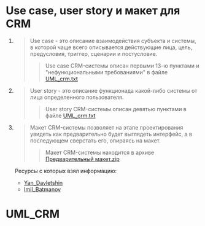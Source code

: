 # Use case, user story и макет для CRM

1. >Use case - это описание взаимодействия субъекта и системы, в которой чаще всего описывается действующие лица, цель, предусловия, триггер, сценарии и постусловие.
   >>Use case CRM-системы описан первыми 13-ю пунктами и "нефункциональными требованиями" в файле [UML_crm.txt](./UML_CRM/UML_crm.txt)

2. >User story - это описание функционада какой-либо системы от лица определенного пользователя.
   >>User story CRM-системы описан девятью пунктами в файле [UML_crm.txt](./UML_CRM/UML_crm.txt)

3. >Макет CRM-системы позволяет на этапе проектирования увидеть как предварительно будет выглядеть интерфейс, а в последующем сверстать его, опираясь на макет.
    >>Макет CRM-системы находится в архиве [Предварительный макет.zip](./UML_CRM/Предварительный_макет.zip)

    Ресурсы с которых взял информацию: 
    - [Yan_Davletshin](https://drive.google.com/drive/folders/1W8sHFyzeJb6k3UKr4-YtBE2X3K6-qQFN)
    - [Imil_Batmanov](https://docs.google.com/document/d/1EkUSkkmQ0EDrHGR7AA9hHIEKeKWHPIXG94A-Y5XAJH4/edit)
# UML_CRM
